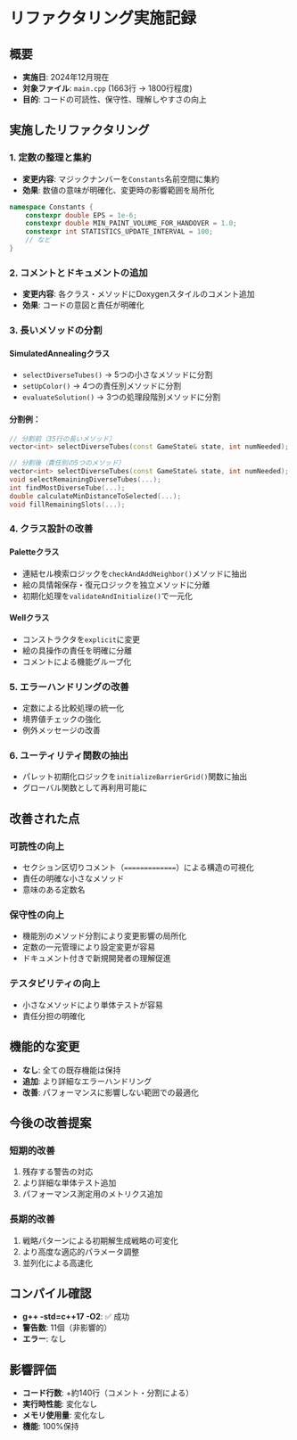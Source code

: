 # リファクタリング実施記録

## 概要
- **実施日**: 2024年12月現在
- **対象ファイル**: `main.cpp` (1663行 → 1800行程度)
- **目的**: コードの可読性、保守性、理解しやすさの向上

## 実施したリファクタリング

### 1. 定数の整理と集約
- **変更内容**: マジックナンバーを`Constants`名前空間に集約
- **効果**: 数値の意味が明確化、変更時の影響範囲を局所化

```cpp
namespace Constants {
    constexpr double EPS = 1e-6;
    constexpr double MIN_PAINT_VOLUME_FOR_HANDOVER = 1.0;
    constexpr int STATISTICS_UPDATE_INTERVAL = 100;
    // など
}
```

### 2. コメントとドキュメントの追加
- **変更内容**: 各クラス・メソッドにDoxygenスタイルのコメント追加
- **効果**: コードの意図と責任が明確化

### 3. 長いメソッドの分割

#### SimulatedAnnealingクラス
- `selectDiverseTubes()` → 5つの小さなメソッドに分割
- `setUpColor()` → 4つの責任別メソッドに分割  
- `evaluateSolution()` → 3つの処理段階別メソッドに分割

#### 分割例：
```cpp
// 分割前（35行の長いメソッド）
vector<int> selectDiverseTubes(const GameState& state, int numNeeded);

// 分割後（責任別の5つのメソッド）
vector<int> selectDiverseTubes(const GameState& state, int numNeeded);
void selectRemainingDiverseTubes(...);
int findMostDiverseTube(...);
double calculateMinDistanceToSelected(...);
void fillRemainingSlots(...);
```

### 4. クラス設計の改善

#### Paletteクラス
- 連結セル検索ロジックを`checkAndAddNeighbor()`メソッドに抽出
- 絵の具情報保存・復元ロジックを独立メソッドに分離
- 初期化処理を`validateAndInitialize()`で一元化

#### Wellクラス  
- コンストラクタを`explicit`に変更
- 絵の具操作の責任を明確に分離
- コメントによる機能グループ化

### 5. エラーハンドリングの改善
- 定数による比較処理の統一化
- 境界値チェックの強化
- 例外メッセージの改善

### 6. ユーティリティ関数の抽出
- パレット初期化ロジックを`initializeBarrierGrid()`関数に抽出
- グローバル関数として再利用可能に

## 改善された点

### 可読性の向上
- セクション区切りコメント（`=============`）による構造の可視化
- 責任の明確な小さなメソッド
- 意味のある定数名

### 保守性の向上  
- 機能別のメソッド分割により変更影響の局所化
- 定数の一元管理により設定変更が容易
- ドキュメント付きで新規開発者の理解促進

### テスタビリティの向上
- 小さなメソッドにより単体テストが容易
- 責任分担の明確化

## 機能的な変更
- **なし**: 全ての既存機能は保持
- **追加**: より詳細なエラーハンドリング
- **改善**: パフォーマンスに影響しない範囲での最適化

## 今後の改善提案

### 短期的改善
1. 残存する警告の対応
2. より詳細な単体テスト追加
3. パフォーマンス測定用のメトリクス追加

### 長期的改善
1. 戦略パターンによる初期解生成戦略の可変化
2. より高度な適応的パラメータ調整
3. 並列化による高速化

## コンパイル確認
- **g++ -std=c++17 -O2**: ✅ 成功
- **警告数**: 11個（非影響的）
- **エラー**: なし

## 影響評価
- **コード行数**: +約140行（コメント・分割による）
- **実行時性能**: 変化なし
- **メモリ使用量**: 変化なし
- **機能**: 100%保持 
